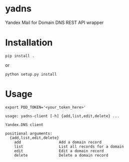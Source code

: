 # yadns
Yandex Mail for Domain DNS REST API wrapper

# Installation

```
pip install .
```
or

```
python setup.py install
```

# Usage

```
export PDD_TOKEN='<your_token_here>'

usage: yadns-client [-h] {add,list,edit,delete} ...

Yandex.DNS client

positional arguments:
  {add,list,edit,delete}
    add                 Add a domain record
    list                List all records for a domain
    edit                Edit a domain record
    delete              Delete a domain record
```
